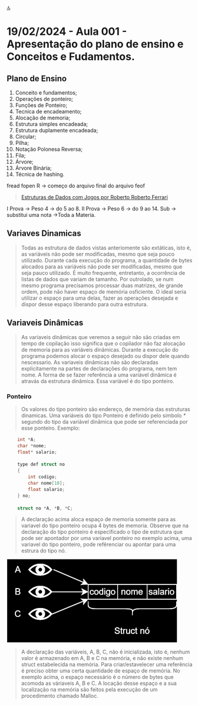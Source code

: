 [🔝](../README.md)

# 19/02/2024 - Aula 001 - Apresentação do plano de ensino e Conceitos e Fudamentos.

## Plano de Ensino

1. Conceito e fundamentos;
2. Operações de ponteiro;
3. Funções de Ponteiro;
4. Tecnica de encadeamento;
5. Alocação de memoria;
6. Estrutura simples encadeada;
7. Estrutura duplamente encadeada;
8. Circular;
9. Pilha;
10. Notação Polonesa Reversa;
11. Fila;
12. Árvore;
13. Árvore Binária;
14. Técnica de hashing.

fread
fopen
    R -> começo do arquivo
final do arquivo feof

> [Estruturas de Dados com Jogos por Roberto Roberto Ferrari](https://www.amazon.com.br/Estruturas-Dados-Jogos-Roberto-Ferrari/dp/8535278044)

I Prova -> Peso 4 -> do 5 ao 8.
II Prova -> Peso 6 -> do 9 ao 14.
Sub -> substitui uma nota ->Toda a Materia.

## Variaves Dinamicas

> Todas as estrutura de dados vistas anteriomente são extáticas, isto é, as variáveis não pode ser modificadas, mesmo que seja pouco utilizado.
> Durante cada execução do programa, a quantidade de bytes alocados para as variáveis não pode ser modificadas, mesmo que seja pauco utilizado.
> É muito frequente, entretanto, a ocorrência de listas de dados que variam de tamanho.
> Por outrolado, se num mesmo programa precisamos processar duas matrizes, de grande ordem, pode não haver espaço de memória  osficiente.
> O ideal seria utilizar o espaço para uma delas, fazer as operações desejada e dispor desse espaço liberando para outra estrutura.

## Variaveis Dinâmicas

> As variaveis dinâmicas que veremos a seguir não são criadas em tempo de copilação isso significa que o copilador não faz alocação de memoria para as variáveis dinâmicas.
> Durante a execução do programa podemos alocar o espaço desejado ou dispor dele quando nescessario.
> As variaveis dinâmicas não são declaradas explicitamente na partes de declarações do programa, nem tem nome.
> A forma de se fazer referência a uma variável dinâmica é atravás da estrutura dinâmica. Essa variável é do tipo ponteiro.

### Ponteiro

> Os valores do tipo ponteiro são endereço, de memória das estruturas dinamicas.
> Uma variáveis do tipo Ponteiro é definido pelo simbolo *\** segundo do tipo da variável dinâmica que pode ser referenciada por esse ponteiro.
> Exemplo:

```C
    int *A;
    char *nome;
    float* salario;

    type def struct no
    {
        int codigo;
        char nome[10];
        float salario;
    } no;

    struct no *A, *B, *C;
```

> A declaração acima aloca espaço de memoria somente para as variavel do tipo ponteiro ocupa 4 bytes de memoria.
> Observe que na declaração do tipo ponteiro é especificado o tipo de estrutura que pode ser apontador por uma variavel ponteiro no exemplo acima, uma variavel do tipo ponteiro, pode refêrenciar ou apontar para uma estrura do tipo nó.

![Esquema da declaração](esquema-declaracao.svg)

> A declaração das variáveis, A, B, C, não é inicializada, isto é, nenhum valor é armazenado em A, B e C na memória, e não existe nenhum struct estabelecida na memória.
> Para criar/estavelecer uma referência é preciso obter uma certa quantidade de espaço de memória.
> No exemplo acima, o espaço necessário é o número de bytes que acomoda as váriaveis A, B e C.
> A locação desse espaço e a sua localização na memória são feitos pela execução de um procedimento chamado Malloc.
